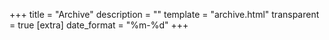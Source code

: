 +++
title = "Archive"
description = ""
template = "archive.html"
transparent = true
[extra]
date_format = "%m-%d"
+++
